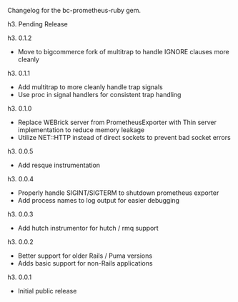 Changelog for the bc-prometheus-ruby gem.

h3. Pending Release

h3. 0.1.2

- Move to bigcommerce fork of multitrap to handle IGNORE clauses more cleanly

h3. 0.1.1

- Add multitrap to more cleanly handle trap signals
- Use proc in signal handlers for consistent trap handling

h3. 0.1.0

- Replace WEBrick server from PrometheusExporter with Thin server implementation to reduce memory leakage
- Utilize NET::HTTP instead of direct sockets to prevent bad socket errors

h3. 0.0.5

- Add resque instrumentation

h3. 0.0.4

- Properly handle SIGINT/SIGTERM to shutdown prometheus exporter
- Add process names to log output for easier debugging

h3. 0.0.3

- Add hutch instrumentor for hutch / rmq support

h3. 0.0.2

- Better support for older Rails / Puma versions
- Adds basic support for non-Rails applications

h3. 0.0.1

- Initial public release

